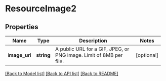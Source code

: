 # ResourceImage2

## Properties
Name | Type | Description | Notes
------------ | ------------- | ------------- | -------------
**image_url** | **string** | A public URL for a GIF, JPEG, or PNG image. Limit of 8MB per file. | [optional] 

[[Back to Model list]](../../README.md#documentation-for-models) [[Back to API list]](../../README.md#documentation-for-api-endpoints) [[Back to README]](../../README.md)

